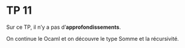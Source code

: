# TP 11
Sur ce TP, il n’y a pas d’**approfondissements**.

On continue le Ocaml et on découvre le type Somme et la récursivité.

